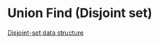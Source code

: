 # Union Find (Disjoint set)

[Disjoint-set data structure](https://en.wikipedia.org/wiki/Disjoint-set_data_structure)